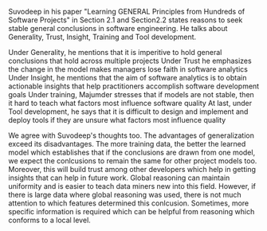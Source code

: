 Suvodeep in his paper "Learning GENERAL Principles from Hundreds of Software Projects" in Section 2.1 and Section2.2 states reasons to seek stable general conclusions in
software engineering. He talks about Generality, Trust, Insight, Training and Tool development.

Under Generality, he mentions that it is imperitive to hold general conclusions that hold across multiple projects
Under Trust he emphasizes the change in the model makes managers lose faith in software analytics
Under Insight, he mentions that the aim of software analytics is to obtain actionable insights that help practitioners
accomplish software development goals
Under training, Majumder stresses that if models are not stable, then it hard to teach what factors most
influence software quality
At last, under Tool development, he says that it is difficult to design and implement and deploy tools if they are unsure what factors most influence quality

We agree with Suvodeep's thoughts too. The advantages of generalization exceed its disadvantages. The more training data, the better the learned model which establishes that if the conclusions are drawn from one model, we expect the conlcusions to remain the same for other project models too.
Moreover, this will build trust among other developers which help in getting insights that can help in future work. Global reasoning can maintain uniformity and is easier to teach data miners new into this field. However, if there is large data where global reasoning was used, there is not much attention to which features determined this conlcusion. Sometimes, more specific information is required which can be helpful from reasoning which conforms to a local level.
